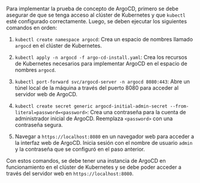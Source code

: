 Para implementar la prueba de concepto de ArgoCD, primero se debe asegurar de que se tenga acceso al clúster de Kubernetes y que `kubectl` esté configurado correctamente. Luego, se deben ejecutar los siguientes comandos en orden:

1. `kubectl create namespace argocd`: Crea un espacio de nombres llamado `argocd` en el clúster de Kubernetes.

2. `kubectl apply -n argocd -f argo-cd-install.yaml`: Crea los recursos de Kubernetes necesarios para implementar ArgoCD en el espacio de nombres `argocd`.

3. `kubectl port-forward svc/argocd-server -n argocd 8080:443`: Abre un túnel local de la máquina a través del puerto 8080 para acceder al servidor web de ArgoCD.

4. `kubectl create secret generic argocd-initial-admin-secret --from-literal=password=<password>`: Crea una contraseña para la cuenta de administrador inicial de ArgoCD. Reemplaza `<password>` con una contraseña segura.

5. Navegar a `https://localhost:8080` en un navegador web para acceder a la interfaz web de ArgoCD. Inicia sesión con el nombre de usuario `admin` y la contraseña que se configuró en el paso anterior.

Con estos comandos, se debe tener una instancia de ArgoCD en funcionamiento en el clúster de Kubernetes y se debe poder acceder a través del servidor web en `https://localhost:8080`.
